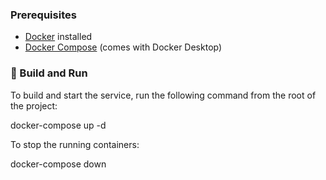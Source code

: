 ### Prerequisites

- [Docker](https://docs.docker.com/get-docker/) installed
- [Docker Compose](https://docs.docker.com/compose/install/) (comes with Docker Desktop)

### 🔧 Build and Run

To build and start the service, run the following command from the root of the project:

docker-compose up -d

To stop the running containers:

docker-compose down
